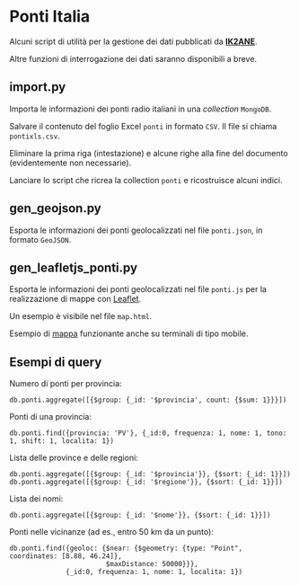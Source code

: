 # Ponti Italia
Alcuni script di utilità per la gestione dei dati pubblicati da <b><a href="http://www.ik2ane.it/ham.htm">IK2ANE</a></b>.

Altre funzioni di interrogazione dei dati saranno disponibili a breve.

## import.py
Importa le informazioni dei ponti radio italiani in una <i>collection</i> <code>MongoDB</code>.

Salvare il contenuto del foglio Excel <code>ponti</code> in formato <code>CSV</code>. Il file si chiama <code>pontixls.csv</code>.

Eliminare la prima riga (intestazione) e alcune righe alla fine del documento (evidentemente non necessarie).

Lanciare lo script che ricrea la collection <code>ponti</code> e ricostruisce alcuni indici.

## gen_geojson.py
Esporta le informazioni dei ponti geolocalizzati nel file <code>ponti.json</code>, in formato <code>GeoJSON</code>.

## gen_leafletjs_ponti.py
Esporta le informazioni dei ponti geolocalizzati nel file <code>ponti.js</code> per la realizzazione di mappe con <a href="http://leafletjs.com">Leaflet</a>.

Un esempio è visibile nel file <code>map.html</code>.

Esempio di <a href="http://ponti.fabiopani.it/">mappa</a> funzionante anche su terminali di tipo mobile.

## Esempi di query
Numero di ponti per provincia:

    db.ponti.aggregate([{$group: {_id: '$provincia', count: {$sum: 1}}}])

Ponti di una provincia:

    db.ponti.find({provincia: 'PV'}, {_id:0, frequenza: 1, nome: 1, tono: 1, shift: 1, localita: 1})

Lista delle province e delle regioni:

    db.ponti.aggregate([{$group: {_id: '$provincia'}}, {$sort: {_id: 1}}])
    db.ponti.aggregate([{$group: {_id: '$regione'}}, {$sort: {_id: 1}}])

Lista dei nomi:

    db.ponti.aggregate([{$group: {_id: '$nome'}}, {$sort: {_id: 1}}])

Ponti nelle vicinanze (ad es., entro 50 km da un punto):

    db.ponti.find({geoloc: {$near: {$geometry: {type: "Point", coordinates: [8.88, 46.24]},
                            $maxDistance: 50000}}},
                  {_id:0, frequenza: 1, nome: 1, localita: 1})